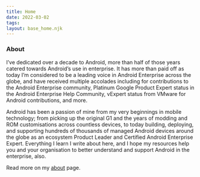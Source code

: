 ```yaml
---
title: Home
date: 2022-03-02
tags:
layout: base_home.njk
---
```

### About

I’ve dedicated over a decade to Android, more than half of those years catered towards Android’s use in enterprise. It has more than paid off as today I’m considered to be a leading voice in Android Enterprise across the globe, and have received multiple accolades including for contributions to the Android Enterprise community, Platinum Google Product Expert status in the Android Enterprise Help Community, vExpert status from VMware for Android contributions, and more.

Android has been a passion of mine from my very beginnings in mobile technology; from picking up the original G1 and the years of modding and ROM customisations across countless devices, to today building, deploying, and supporting hundreds of thousands of managed Android devices around the globe as an ecosystem Product Leader and Certified Android Enterprise Expert. Everything I learn I write about here, and I hope my resources help you and your organisation to better understand and support Android in the enterprise, also.

Read more on my [about](/about) page.
